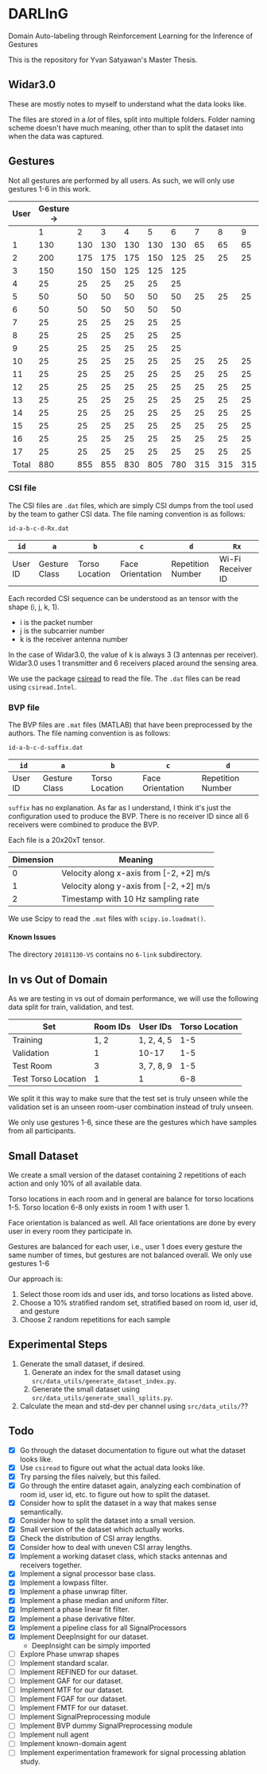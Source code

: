 # DARLInG

Domain Auto-labeling through Reinforcement Learning for the Inference of Gestures

This is the repository for Yvan Satyawan's Master Thesis.

## Widar3.0

These are mostly notes to myself to understand what the data looks like.

The files are stored in a _lot_ of files, split into multiple folders.
Folder naming scheme doesn't have much meaning, other than to split the dataset into when the data was captured.

## Gestures

Not all gestures are performed by all users.
As such, we will only use gestures 1-6 in this work.

| User  | Gesture -> |     |     |     |     |     |     |     |     |    |       |
|-------|------------|-----|-----|-----|-----|-----|-----|-----|-----|----|-------|
|       | 1          | 2   | 3   | 4   | 5   | 6   | 7   | 8   | 9   | 10 | Total |
| 1     | 130        | 130 | 130 | 130 | 130 | 130 | 65  | 65  | 65  | 40 | 1015  |
| 2     | 200        | 175 | 175 | 175 | 150 | 125 | 25  | 25  | 25  | 25 | 1100  |
| 3     | 150        | 150 | 150 | 125 | 125 | 125 |     |     |     |    | 825   |
| 4     | 25         | 25  | 25  | 25  | 25  | 25  |     |     |     |    | 150   |
| 5     | 50         | 50  | 50  | 50  | 50  | 50  | 25  | 25  | 25  |    | 375   |
| 6     | 50         | 50  | 50  | 50  | 50  | 50  |     |     |     |    | 300   |
| 7     | 25         | 25  | 25  | 25  | 25  | 25  |     |     |     |    | 150   |
| 8     | 25         | 25  | 25  | 25  | 25  | 25  |     |     |     |    | 150   |
| 9     | 25         | 25  | 25  | 25  | 25  | 25  |     |     |     |    | 150   |
| 10    | 25         | 25  | 25  | 25  | 25  | 25  | 25  | 25  | 25  |    | 225   |
| 11    | 25         | 25  | 25  | 25  | 25  | 25  | 25  | 25  | 25  |    | 225   |
| 12    | 25         | 25  | 25  | 25  | 25  | 25  | 25  | 25  | 25  |    | 225   |
| 13    | 25         | 25  | 25  | 25  | 25  | 25  | 25  | 25  | 25  |    | 225   |
| 14    | 25         | 25  | 25  | 25  | 25  | 25  | 25  | 25  | 25  |    | 225   |
| 15    | 25         | 25  | 25  | 25  | 25  | 25  | 25  | 25  | 25  |    | 225   |
| 16    | 25         | 25  | 25  | 25  | 25  | 25  | 25  | 25  | 25  |    | 225   |
| 17    | 25         | 25  | 25  | 25  | 25  | 25  | 25  | 25  | 25  |    | 225   |
| Total | 880        | 855 | 855 | 830 | 805 | 780 | 315 | 315 | 315 | 65 | 6015  |

### CSI file

The CSI files are `.dat` files, which are simply CSI dumps from the tool used by the team to gather CSI data.
The file naming convention is as follows:

`id-a-b-c-d-Rx.dat`

| `id`    | `a`           | `b`            | `c`              | `d`               | `Rx`              |
|---------|---------------|----------------|------------------|-------------------|-------------------|
| User ID | Gesture Class | Torso Location | Face Orientation | Repetition Number | Wi-Fi Receiver ID |

Each recorded CSI sequence can be understood as an tensor with the shape (i, j, k, 1).
- i is the packet number
- j is the subcarrier number
- k is the receiver antenna number

In the case of Widar3.0, the value of k is always 3 (3 antennas per receiver).
Widar3.0 uses 1 transmitter and 6 receivers placed around the sensing area.

We use the package [csiread](https://github.com/citysu/csiread) to read the file.
The `.dat` files can be read using `csiread.Intel`.

### BVP file

The BVP files are `.mat` files (MATLAB) that have been preprocessed by the authors.
The file naming convention is as follows:

`id-a-b-c-d-suffix.dat`

| `id`    | `a`           | `b`            | `c`              | `d`               |
|---------|---------------|----------------|------------------|-------------------|
| User ID | Gesture Class | Torso Location | Face Orientation | Repetition Number |

`suffix` has no explanation. As far as I understand, I think it's just the configuration used to produce the BVP.
There is no receiver ID since all 6 receivers were combined to produce the BVP.

Each file is a 20x20xT tensor.

| Dimension | Meaning                                 |
|-----------|-----------------------------------------|
| 0         | Velocity along x-axis from [-2, +2] m/s |
| 1         | Velocity along y-axis from [-2, +2] m/s |
| 2         | Timestamp with 10 Hz sampling rate      |

We use Scipy to read the `.mat` files with `scipy.io.loadmat()`.

#### Known Issues

The directory `20181130-VS` contains no `6-link` subdirectory.

## In vs Out of Domain

As we are testing in vs out of domain performance, we will use the following 
data split for train, validation, and test.

| Set                 | Room IDs | User IDs   | Torso Location |
|---------------------|----------|------------|----------------|
| Training            | 1, 2     | 1, 2, 4, 5 | 1-5            |
| Validation          | 1        | 10-17      | 1-5            |
| Test Room           | 3        | 3, 7, 8, 9 | 1-5            |
| Test Torso Location | 1        | 1          | 6-8            |

We split it this way to make sure that the test set is truly unseen while the validation set is an unseen room-user combination instead of truly unseen.

We only use gestures 1-6, since these are the gestures which have samples from all participants.


## Small Dataset

We create a small version of the  dataset containing 2 repetitions of each action and only 10% of all available data.

Torso locations in each room and in general are balance for torso locations 1-5.
Torso location 6-8 only exists in room 1 with user 1.

Face orientation is balanced as well.
All face orientations are done by every user in every room they participate in.

Gestures are balanced for each user, i.e., user 1 does every gesture the same number of times, but gestures are not balanced overall.
We only use gestures 1-6

Our approach is:
1. Select those room ids and user ids, and torso locations as listed above.
2. Choose a 10% stratified random set, stratified based on room id, user id, and gesture
3. Choose 2 random repetitions for each sample

## Experimental Steps

1. Generate the small dataset, if desired.
   1. Generate an index for the small dataset using `src/data_utils/generate_dataset_index.py`.
   2. Generate the small dataset using `src/data_utils/generate_small_splits.py`.
2. Calculate the mean and std-dev per channel using `src/data_utils/`??

## Todo

- [x] Go through the dataset documentation to figure out what the dataset looks like.
- [x] Use `csiread` to figure out what the actual data looks like.
- [x] Try parsing the files naïvely, but this failed.
- [x] Go through the entire dataset again, analyzing each combination of room id, user id, etc. to figure out how to split the dataset.
- [x] Consider how to split the dataset in a way that makes sense semantically.
- [x] Consider how to split the dataset into a small version.
- [x] Small version of the dataset which actually works.
- [x] Check the distribution of CSI array lengths.
- [x] Consider how to deal with uneven CSI array lengths.
- [x] Implement a working dataset class, which stacks antennas and receivers together.
- [x] Implement a signal processor base class.
- [x] Implement a lowpass filter.
- [x] Implement a phase unwrap filter.
- [x] Implement a phase median and uniform filter.
- [x] Implement a phase linear fit filter.
- [x] Implement a phase derivative filter.
- [x] Implement a pipeline class for all SignalProcessors
- [x] Implement DeepInsight for our dataset.
  - DeepInsight can be simply imported
- [ ] Explore Phase unwrap shapes
- [ ] Implement standard scalar.
- [ ] Implement REFINED for our dataset.
- [ ] Implement GAF for our dataset.
- [ ] Implement MTF for our dataset.
- [ ] Implement FGAF for our dataset.
- [ ] Implement FMTF for our dataset.
- [ ] Implement SignalPreprocessing module
- [ ] Implement BVP dummy SignalPreprocessing module
- [ ] Implement null agent
- [ ] Implement known-domain agent
- [ ] Implement experimentation framework for signal processing ablation study.
